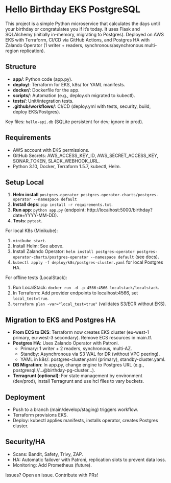 # Hello Birthday EKS PostgreSQL

This project is a simple Python microservice that calculates the days until your birthday or congratulates you if it’s today. It uses Flask and SQLAlchemy (initially in-memory, migrating to Postgres). Deployed on AWS EKS with Terraform, CI/CD via GitHub Actions, and Postgres HA with Zalando Operator (1 writer + readers, synchronous/asynchronous multi-region replication).

## Structure
- **app/**: Python code (app.py).
- **deploy/**: Terraform for EKS, k8s/ for YAML manifests.
- **docker/**: Dockerfile for the app.
- **scripts/**: Automation (e.g., deploy.sh migrated to kubectl).
- **tests/**: Unit/integration tests.
- **.github/workflows/**: CI/CD (deploy.yml with tests, security, build, deploy EKS/Postgres).

Key files: `hello-api.db` (SQLite persistent for dev; ignore in prod).

## Requirements
- AWS account with EKS permissions.
- GitHub Secrets: AWS_ACCESS_KEY_ID, AWS_SECRET_ACCESS_KEY, SONAR_TOKEN, SLACK_WEBHOOK_URL.
- Python 3.10, Docker, Terraform 1.5.7, kubectl, Helm.

## Setup Local

1. **Helm install** `postgres-operator postgres-operator-charts/postgres-operator --namespace default`
2. **Install deps**: `pip install -r requirements.txt`.
3. **Run app**: `python app.py` (endpoint: http://localhost:5000/birthday?date=YYYY-MM-DD).
4. **Tests**: `pytest`.

For local K8s (Minikube):
1. `minikube start`.
2. Install Helm: See above.
3. Install Zalando Operator: `helm install postgres-operator postgres-operator-charts/postgres-operator --namespace default` (see docs).
4. `kubectl apply -f deploy/k8s/postgres-cluster.yaml` for local Postgres HA.

For offline tests (LocalStack):
1. Run LocalStack: `docker run -d -p 4566:4566 localstack/localstack`.
2. In Terraform: Add provider endpoints to localhost:4566, set `local_test=true`.
3. `terraform plan -var="local_test=true"` (validates S3/ECR without EKS).

## Migration to EKS and Postgres HA
- **From ECS to EKS**: Terraform now creates EKS cluster (eu-west-1 primary, eu-west-3 secondary). Remove ECS resources in main.tf.
- **Postgres HA**: Uses Zalando Operator with Patroni.
  - Primary: 1 writer + 2 readers, synchronous, multi-AZ.
  - Standby: Asynchronous via S3 WAL for DR (without VPC peering).
  - YAML in k8s/: postgres-cluster.yaml (primary), standby-cluster.yaml.
- **DB Migration**: In app.py, change engine to Postgres URL (e.g., postgresql://...@birthday-pg-cluster...).
- **Terragrunt (optional)**: For state management by environment (dev/prod), install Terragrunt and use hcl files to vary buckets.

## Deployment
- Push to a branch (main/develop/staging) triggers workflow.
- Terraform provisions EKS.
- Deploy: kubectl applies manifests, installs operator, creates Postgres cluster.

## Security/HA
- Scans: Bandit, Safety, Trivy, ZAP.
- HA: Automatic failover with Patroni, replication slots to prevent data loss.
- Monitoring: Add Prometheus (future).

Issues? Open an issue. Contribute with PRs!